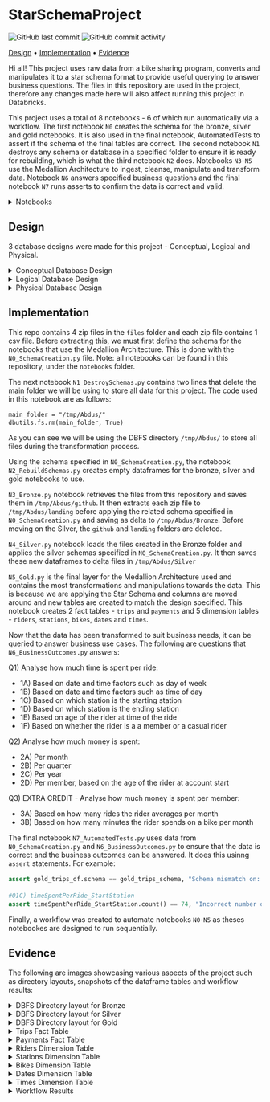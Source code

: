 # StarSchemaProject
![GitHub last commit](https://img.shields.io/github/last-commit/abdusqualyfi/StarSchemaProject)
![GitHub commit activity](https://img.shields.io/github/commit-activity/w/abdusqualyfi/StarSchemaProject)

[Design](#design) •
[Implementation](#implementation) •
[Evidence](#evidence)

Hi all! This project uses raw data from a bike sharing program, converts and manipulates it to a star schema format to provide useful querying to answer business questions. The files in this repository are used in the project, therefore any changes made here will also affect running this project in Databricks.

This project uses a total of 8 notebooks - 6 of which run automatically via a workflow. The first notebook `N0` creates the schema for the bronze, silver and gold notebooks. It is also used in the final notebook, AutomatedTests to assert if the schema of the final tables are correct. The second notebook `N1` destroys any schema or database in a specified folder to ensure it is ready for rebuilding, which is what the third notebook `N2` does. Notebooks `N3`-`N5` use the Medallion Architecture to ingest, cleanse, manipulate and transform data. Notebook `N6` answers specified business questions and the final notebook `N7` runs asserts to confirm the data is correct and valid.

   <details>
   <summary>Notebooks</summary>

   ><p align="center">
   ><img src="https://raw.githubusercontent.com/abdusqualyfi/StarSchemaProject/main/img/notebooks.png"
   >  alt="Size Limit comment in pull request about bundle size changes"
   ></p>
   >
   
   </details>

## Design
3 database designs were made for this project - Conceptual, Logical and Physical.

   <details>
   <summary>Conceptual Database Design</summary>

   ><p align="center">
   ><img src="https://raw.githubusercontent.com/abdusqualyfi/StarSchemaProject/main/img/conceptual_model.png"
   >  alt="Size Limit comment in pull request about bundle size changes"
   >  width="960" height="540">
   ></p>
   >
   
   </details>

   <details>
   <summary>Logical Database Design</summary>

   ><p align="center">
   ><img src="https://raw.githubusercontent.com/abdusqualyfi/StarSchemaProject/main/img/logical_model.png"
   >  alt="Size Limit comment in pull request about bundle size changes"
   >  width="960" height="540"
   ></p>
   >
   
   </details>
  
   <details>
   <summary>Physical Database Design</summary>

   ><p align="center">
   ><img src="https://raw.githubusercontent.com/abdusqualyfi/StarSchemaProject/main/img/physical_model.png"
   >  alt="Size Limit comment in pull request about bundle size changes"
   >  width="960" height="540"
   ></p>
   >
   
   </details>

## Implementation
This repo contains 4 zip files in the `files` folder and each zip file contains 1 csv file. Before extracting this, we must first define the schema for the notebooks that use the Medallion Architecture. This is done with the `N0_SchemaCreation.py` file. Note: all notebooks can be found in this repository, under the `notebooks` folder.

The next notebook  `N1_DestroySchemas.py` contains two lines that delete the main folder we will be using to store all data for this project. The code used in this notebook are as follows:
```
main_folder = "/tmp/Abdus/"
dbutils.fs.rm(main_folder, True)
```
As you can see we will be using the DBFS directory `/tmp/Abdus/` to store all files during the transformation process.

Using the schema specified in `N0_SchemaCreation.py`, the notebook `N2_RebuildSchemas.py` creates empty dataframes for the bronze, silver and gold notebooks to use.

`N3_Bronze.py` notebook retrieves the files from this repository and saves them in `/tmp/Abdus/github`. It then extracts each zip file to `/tmp/Abdus/landing` before applying the related schema specified in `N0_SchemaCreation.py` and saving as delta to `/tmp/Abdus/Bronze`. Before moving on the Silver, the `github` and `landing` folders are deleted.

`N4_Silver.py` notebook loads the files created in the Bronze folder and applies the silver schemas specified in `N0_SchemaCreation.py`. It then saves these new dataframes to delta files in `/tmp/Abdus/Silver`

`N5_Gold.py` is the final layer for the Medallion Architecture used and contains the most transformations and manipulations towards the data. This is because we are applying the Star Schema and columns are moved around and new tables are created to match the design specified. This notebook creates 2 fact tables - `trips` and `payments` and 5 dimension tables - `riders`, `stations`, `bikes`, `dates` and `times`.

Now that the data has been transformed to suit business needs, it can be queried to answer business use cases. The following are questions that `N6_BusinessOutcomes.py` answers:

Q1) Analyse how much time is spent per ride:
* 1A) Based on date and time factors such as day of week
* 1B) Based on date and time factors such as time of day
* 1C) Based on which station is the starting station
* 1D) Based on which station is the ending station
* 1E) Based on age of the rider at time of the ride
* 1F) Based on whether the rider is a a member or a casual rider

Q2) Analyse how much money is spent:
* 2A) Per month
* 2B) Per quarter
* 2C) Per year
* 2D) Per member, based on the age of the rider at account start

Q3) EXTRA CREDIT - Analyse how much money is spent per member:
* 3A) Based on how many rides the rider averages per month
* 3B) Based on how many minutes the rider spends on a bike per month


The final notebook `N7_AutomatedTests.py` uses data from `N0_SchemaCreation.py` and `N6_BusinessOutcomes.py` to ensure that the data is correct and the business outcomes can be answered. It does this usinng `assert` statements. For example:
```python
assert gold_trips_df.schema == gold_trips_schema, "Schema mismatch on: Trips table"

#Q1C) timeSpentPerRide_StartStation
assert timeSpentPerRide_StartStation.count() == 74, "Incorrect number of rows in Q1C, expecting 74"
```

Finally, a workflow was created to automate notebooks `N0`-`N5` as theses notebookes are designed to run sequentially.

## Evidence
The following are images showcasing various aspects of the project such as directory layouts, snapshots of the dataframe tables and workflow results:

   <details>
   <summary>DBFS Directory layout for Bronze</summary>

   ><p align="center">
   ><img src="https://github.com/abdusqualyfi/StarSchemaProject/raw/main/img/dbfs_bronze.png"
   >  alt="Size Limit comment in pull request about bundle size changes"
   ></p>
   >
   
   </details>

   <details>
   <summary>DBFS Directory layout for Silver</summary>

   ><p align="center">
   ><img src="https://github.com/abdusqualyfi/StarSchemaProject/raw/main/img/dbfs_silver.png"
   >  alt="Size Limit comment in pull request about bundle size changes"
   ></p>
   >
   
   </details>
  
   <details>
   <summary>DBFS Directory layout for Gold</summary>

   ><p align="center">
   ><img src="https://github.com/abdusqualyfi/StarSchemaProject/raw/main/img/dbfs_gold.png"
   >  alt="Size Limit comment in pull request about bundle size changes"
   ></p>
   >
   
   </details>
   
   <details>
      
   <summary>Trips Fact Table</summary>

   ><p align="center">
   ><img src="https://github.com/abdusqualyfi/StarSchemaProject/raw/main/img/df_trips.png"
   >  alt="Size Limit comment in pull request about bundle size changes"
   ></p>
   >
   
   </details>
   
   <details>
      
   <summary>Payments Fact Table</summary>

   ><p align="center">
   ><img src="https://github.com/abdusqualyfi/StarSchemaProject/raw/main/img/df_payments.png"
   >  alt="Size Limit comment in pull request about bundle size changes"
   ></p>
   >
   
   </details>
   
   <details>
      
   <summary>Riders Dimension Table</summary>

   ><p align="center">
   ><img src="https://github.com/abdusqualyfi/StarSchemaProject/raw/main/img/df_riders.png"
   >  alt="Size Limit comment in pull request about bundle size changes"
   ></p>
   >
   
   </details>
   
   <details>
      
   <summary>Stations Dimension Table</summary>

   ><p align="center">
   ><img src="https://github.com/abdusqualyfi/StarSchemaProject/raw/main/img/df_stations.png"
   >  alt="Size Limit comment in pull request about bundle size changes"
   ></p>
   >
   
   </details>
   
   <details>
      
   <summary>Bikes Dimension Table</summary>

   ><p align="center">
   ><img src="https://github.com/abdusqualyfi/StarSchemaProject/raw/main/img/df_bikes.png"
   >  alt="Size Limit comment in pull request about bundle size changes"
   ></p>
   >
   
   </details>

   <details>
      
   <summary>Dates Dimension Table</summary>

   ><p align="center">
   ><img src="https://github.com/abdusqualyfi/StarSchemaProject/raw/main/img/df_dates.png"
   >  alt="Size Limit comment in pull request about bundle size changes"
   ></p>
   >
   
   </details>

   <details>
      
   <summary>Times Dimension Table</summary>

   ><p align="center">
   ><img src="https://github.com/abdusqualyfi/StarSchemaProject/raw/main/img/df_times.png"
   >  alt="Size Limit comment in pull request about bundle size changes"
   ></p>
   >
   
   </details>

   <details>
      
   <summary>Workflow Results</summary>

   ><p align="center">
   ><img src="https://github.com/abdusqualyfi/StarSchemaProject/raw/main/img/workflow_run.png"
   >  alt="Size Limit comment in pull request about bundle size changes"
   ></p>

   </details>
